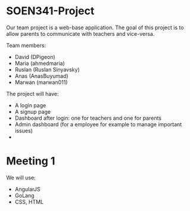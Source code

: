 # SOEN341-Project
Our team project is a web-base application. 
The goal of this project is to allow parents to communicate with teachers and vice-versa.

Team members:

- David (DPigeon)
- Maria (ahmedmaria)
- Ruslan (Ruslan Sinyavsky)
- Anas (AnasBuyumad)
- Marwan (marwan011)

The project will have:

- A login page
- A signup page
- Dashboard after login: one for teachers and one for parents
- Admin dashboard (for a employee for example to manage important issues)
-

# Meeting 1

We will use:
 
- AngularJS
- GoLang
- CSS, HTML
